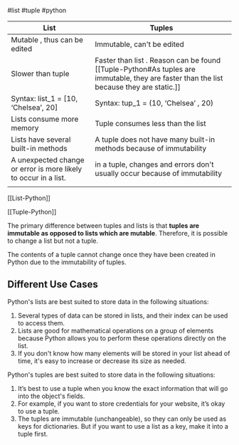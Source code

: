 #list #tuple #python 

|  List                                             | Tuples                                                                                                                                   |
| --------------------------------------------------------------- | ---------------------------------------------------------------------------------------------------------------------------------------- |
| Mutable , thus can be edited                                    | Immutable, can't be edited                                                                                                               |
| Slower than tuple                                               | Faster than list  . Reason can be found [[Tuple-Python#As tuples are immutable, they are faster than the list because they are static.]] |
| Syntax: list_1 = [10, ‘Chelsea’, 20]                            | Syntax: tup_1 = (10, ‘Chelsea’ , 20)                                                                                                     |
| Lists consume more memory                                       | Tuple consumes less than the list                                                                                                        |
| Lists have several built-in methods                             | A tuple does not have many built-in methods because of immutability                                                                      |
| A unexpected change or error is more likely to occur in a list. | in a tuple, changes and errors don't usually occur because of immutability                                                               |
|                                                                 |                                                                                                                                          |
[[List-Python]]

[[Tuple-Python]]

The primary difference between tuples and lists is that **tuples are immutable as opposed to lists which are mutable**. Therefore, it is possible to change a list but not a tuple.

The contents of a tuple cannot change once they have been created in Python due to the immutability of tuples.


## Different Use Cases

Python's lists are best suited to store data in the following situations: 

1.  Several types of data can be stored in lists, and their index can be used to access them.
2.  Lists are good for mathematical operations on a group of elements because Python allows you to perform these operations directly on the list. 
3.  If you don't know how many elements will be stored in your list ahead of time, it's easy to increase or decrease its size as needed.

Python's tuples are best suited to store data in the following situations: 

1.  It’s best to use a tuple when you know the exact information that will go into the object's fields. 
2.  For example, if you want to store credentials for your website, it’s okay to use a tuple. 
3.  The tuples are immutable (unchangeable), so they can only be used as keys for dictionaries. But if you want to use a list as a key, make it into a tuple first.